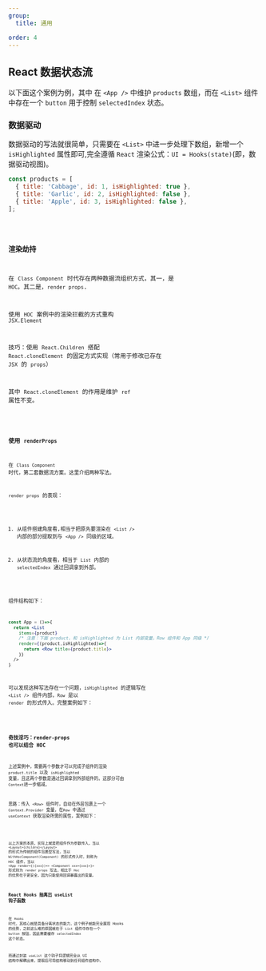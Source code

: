 ```yaml
---
group:
  title: 通用

order: 4
---
```


## React 数据状态流

以下面这个案例为例，其中 在 `<App />` 中维护 `products` 数组，而在 `<List>` 组件中存在一个 `button` 用于控制 `selectedIndex` 状态。

### 数据驱动

数据驱动的写法就很简单，只需要在 `<List>` 中进一步处理下数组，新增一个 `isHighlighted` 属性即可,完全遵循 `React` 渲染公式：`UI = Hooks(state)`(即，数据驱动视图)。

```javascript | pure
const products = [
  { title: 'Cabbage', id: 1, isHighlighted: true },
  { title: 'Garlic', id: 2, isHighlighted: false },
  { title: 'Apple', id: 3, isHighlighted: false },
];
```

<code src="./data-drive">

### 渲染劫持

在 `Class Component` 时代存在两种数据流组织方式，其一，是 `HOC`。其二是，`render props`.

使用 `HOC` 案例中的渲染拦截的方式重构 `JSX.Element`

技巧：使用 `React.Children` 搭配 `React.cloneElement` 的固定方式实现（常用于修改已存在 `JSX` 的 `props`）

其中 `React.cloneElement` 的作用是维护 `ref` 属性不变。

<code src="./hoc">

### 使用 `renderProps`

在 `Class Component` 时代，第二套数据流方案。这里介绍两种写法。

`render props` 的表现：

1. 从组件搭建角度看,相当于把原先要渲染在 `<List />` 内部的部分提取到与 `<App />` 同级的区域。

2. 从状态流的角度看，相当于 `List` 内部的 `selectedIndex` 通过回调拿到外部。

组件结构如下：

```jsx | pure
const App = ()=>{
  return <List
    items={product}
    /* 注意：下面 product，和 isHighlighted 为 List 内部变量，Row 组件和 App 同级 */
    render={(product,isHighlighted)=>{
      return <Row title={product.title}>
    }}
  />
}
```

可以发现这种写法存在一个问题，`isHighlighted` 的逻辑写在 `<List />` 组件内部，`Row` 是以 `render` 的形式传入。完整案例如下：

<code src="./render-props">

### 奇技淫巧：render-props 也可以结合 HOC

上述案例中，需要两个参数才可以完成子组件的渲染 `product.title` 以及 `isHighlighted` 变量，且这两个参数是通过回调拿到外部组件的。这部分可由 `Context`进一步缩减。

思路：传入 `<Row>` 组件时，自动在外层包裹上一个 `Context.Provider` 变量，在`Row` 中通过 `useContext` 获取渲染所需的属性，案例如下：

<code src="./render-props-and-hoc">

以上方案的本质，实际上就是把组件作为参数传入，当以 `<Layout>{childre}</Layout>` 的形式为传统的组件包裹型写法，当以 `WithHocComponent(Component)` 的形式传入时，则称为 `HOC` 组件，当以 `<App render={({xxx})=> <Component xxx={xxx}>}>` 形式则为 `render props` 写法，相比于 `Hoc` 的优势在于更安全，因为只能使用回调暴露出的变量。

### React Hooks 抽离出 useList 钩子函数

在 `Hooks` 时代，其核心就是具备分离状态的能力，这个例子就能完全展现 Hooks 的优势，之前这么难的原因就在于 `List` 组件中存在一个 `button` 按钮，因此需要缓存 `selectedIndex` 这个状态。

而通过封装 `useList` 这个钩子将逻辑完全从 UI 结构中解耦出来，提取后可将结构移动到任何组件结构中。

<code src="./hooks">
